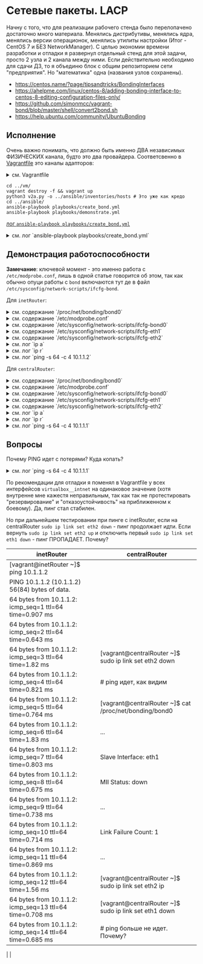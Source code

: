 #  Сетевые пакеты. LACP 

Начну c того, что для реализации рабочего стенда было перелопачено достаточно много материала. Менялись дистрибутивы, менялись ядра, менялись версии операционок, менялись утилиты настройки (Итог - CentOS 7 и БЕЗ NetworkManager). С целью экономии времени разработки и отладки я развернул отдельный стенд для этой задачи, просто 2 узла и 2 канала между ними. Если действительно необходимо для сдачи ДЗ, то я объединю блок с общим репозиторием сети "предприятия". Но "математика" одна (названия узлов сохранены).

* https://centos.name/?page/tipsandtricks/BondingInterfaces
* https://ahelpme.com/linux/centos-8/adding-bonding-interface-to-centos-8-editing-configuration-files-only/
* https://github.com/simonmcc/vagrant-bond/blob/master/shell/convert2bond.sh
* https://help.ubuntu.com/community/UbuntuBonding

## Исполнение

Очень важно понимать, что должно быть именно ДВА независимых ФИЗИЧЕСКИХ канала, будто это два провайдера. Соответсвенно в [Vagrantfile](./033_part2/vm/Vagrantfile) это каналы адапторов: 

<details><summary>см. Vagrantfile</summary>

```text
# -*- mode: ruby -*-
# vim: set ft=ruby :

MACHINES = {
    :inetRouter => {
        :box_name => "centos/7",
        :net => [
            {adapter: 2, virtualbox__intnet: "channel_1",},
            {adapter: 3, virtualbox__intnet: "channel_1",}
        ]
    },
    :centralRouter => {
        :box_name => "centos/7",
        :net => [
            {adapter: 2, virtualbox__intnet: "channel_1",},
            {adapter: 3, virtualbox__intnet: "channel_1",},
        ]
    },
}

Vagrant.configure("2") do |config|

    MACHINES.each do |boxname, boxconfig|
        config.gatling.rsync_on_startup = false
        config.vm.define boxname do |box|
            box.vm.provision "shell", run: "always", inline: <<-SHELL

                #systemctl stop NetworkManager    # <--- No once anymore
                #systemctl disable NetworkManager # <--- No once anymore

                systemctl enable network.service
                systemctl start network.service

            SHELL

            config.vm.provider "virtualbox" do |v|
                v.memory = 256
                v.cpus = 1
            end

            box.vm.box = boxconfig[:box_name]
            box.vm.host_name = boxname.to_s

            boxconfig[:net].each do |ipconf|
                box.vm.network "private_network", ipconf
            end

            box.vm.provision "shell", inline: <<-SHELL
                mkdir -p ~root/.ssh
                cp ~vagrant/.ssh/auth* ~root/.ssh
            SHELL

        end
    end
end

```

</details>

```shell
cd ../vm/
vagrant destroy -f && vagrant up 
python3 v2a.py -o ../ansible/inventories/hosts # Это уже как кредо
cd ../ansible/
ansible-playbook playbooks/create_bond.yml 
ansible-playbook playbooks/demonstrate.yml 
```

[лог `ansible-playbook playbooks/create_bond.yml`](./033_part2/files/playbooks_create_bond.yml.log)

<details><summary>см. лог `ansible-playbook playbooks/create_bond.yml`</summary>

```text

PLAY [Playbook of bond config] *************************************************

TASK [Gathering Facts] *********************************************************
ok: [inetRouter]
ok: [centralRouter]

TASK [../roles/create_bond : /etc/sysconfig/network | "NOZEROCONF=yes" | I don't want 169.254.0.0/16 network at default] ***
changed: [centralRouter]
changed: [inetRouter]

TASK [../roles/create_bond : rm -f modprobe.conf] ******************************
changed: [inetRouter]
changed: [centralRouter]

TASK [../roles/create_bond : Configure modprobe.conf] **************************
changed: [inetRouter] => (item={'DEVICE': 'bond0', 'TYPE': 'Bond', 'IPADDR': '10.1.1.1', 'NETMASK': '255.255.255.0', 'ONBOOT': True, 'USERCTL': False, 'BOOTPROTO': 'none', 'BONDING_OPTS': '"miimon=100 mode=0"'})
skipping: [inetRouter] => (item={'TYPE': 'Ethernet', 'DEVICE': 'eth1', 'BOOTPROTO': 'none', 'ONBOOT': True, 'USERCTL': False, 'MASTER': 'bond0', 'SLAVE': True}) 
skipping: [inetRouter] => (item={'TYPE': 'Ethernet', 'DEVICE': 'eth2', 'BOOTPROTO': 'none', 'ONBOOT': True, 'USERCTL': False, 'MASTER': 'bond0', 'SLAVE': True}) 
changed: [centralRouter] => (item={'DEVICE': 'bond0', 'TYPE': 'Bond', 'IPADDR': '10.1.1.2', 'NETMASK': '255.255.255.0', 'GATEWAY': '10.1.1.1', 'ONBOOT': True, 'USERCTL': False, 'BOOTPROTO': 'none', 'BONDING_OPTS': '"miimon=100 mode=0"'})
skipping: [centralRouter] => (item={'TYPE': 'Ethernet', 'DEVICE': 'eth1', 'BOOTPROTO': 'none', 'ONBOOT': True, 'USERCTL': False, 'MASTER': 'bond0', 'SLAVE': True}) 
skipping: [centralRouter] => (item={'TYPE': 'Ethernet', 'DEVICE': 'eth2', 'BOOTPROTO': 'none', 'ONBOOT': True, 'USERCTL': False, 'MASTER': 'bond0', 'SLAVE': True}) 

TASK [../roles/create_bond : /etc/sysconfig/network-scripts/ifcfg-<bonded> | delete bond] ***
changed: [inetRouter] => (item={'DEVICE': 'bond0', 'TYPE': 'Bond', 'IPADDR': '10.1.1.1', 'NETMASK': '255.255.255.0', 'ONBOOT': True, 'USERCTL': False, 'BOOTPROTO': 'none', 'BONDING_OPTS': '"miimon=100 mode=0"'})
changed: [centralRouter] => (item={'DEVICE': 'bond0', 'TYPE': 'Bond', 'IPADDR': '10.1.1.2', 'NETMASK': '255.255.255.0', 'GATEWAY': '10.1.1.1', 'ONBOOT': True, 'USERCTL': False, 'BOOTPROTO': 'none', 'BONDING_OPTS': '"miimon=100 mode=0"'})
changed: [inetRouter] => (item={'TYPE': 'Ethernet', 'DEVICE': 'eth1', 'BOOTPROTO': 'none', 'ONBOOT': True, 'USERCTL': False, 'MASTER': 'bond0', 'SLAVE': True})
changed: [centralRouter] => (item={'TYPE': 'Ethernet', 'DEVICE': 'eth1', 'BOOTPROTO': 'none', 'ONBOOT': True, 'USERCTL': False, 'MASTER': 'bond0', 'SLAVE': True})
changed: [inetRouter] => (item={'TYPE': 'Ethernet', 'DEVICE': 'eth2', 'BOOTPROTO': 'none', 'ONBOOT': True, 'USERCTL': False, 'MASTER': 'bond0', 'SLAVE': True})
changed: [centralRouter] => (item={'TYPE': 'Ethernet', 'DEVICE': 'eth2', 'BOOTPROTO': 'none', 'ONBOOT': True, 'USERCTL': False, 'MASTER': 'bond0', 'SLAVE': True})

TASK [../roles/create_bond : /etc/sysconfig/network-scripts/ifcfg-<bonded> | create bond] ***
changed: [centralRouter] => (item={'DEVICE': 'bond0', 'TYPE': 'Bond', 'IPADDR': '10.1.1.2', 'NETMASK': '255.255.255.0', 'GATEWAY': '10.1.1.1', 'ONBOOT': True, 'USERCTL': False, 'BOOTPROTO': 'none', 'BONDING_OPTS': '"miimon=100 mode=0"'})
changed: [inetRouter] => (item={'DEVICE': 'bond0', 'TYPE': 'Bond', 'IPADDR': '10.1.1.1', 'NETMASK': '255.255.255.0', 'ONBOOT': True, 'USERCTL': False, 'BOOTPROTO': 'none', 'BONDING_OPTS': '"miimon=100 mode=0"'})
changed: [inetRouter] => (item={'TYPE': 'Ethernet', 'DEVICE': 'eth1', 'BOOTPROTO': 'none', 'ONBOOT': True, 'USERCTL': False, 'MASTER': 'bond0', 'SLAVE': True})
changed: [centralRouter] => (item={'TYPE': 'Ethernet', 'DEVICE': 'eth1', 'BOOTPROTO': 'none', 'ONBOOT': True, 'USERCTL': False, 'MASTER': 'bond0', 'SLAVE': True})
changed: [inetRouter] => (item={'TYPE': 'Ethernet', 'DEVICE': 'eth2', 'BOOTPROTO': 'none', 'ONBOOT': True, 'USERCTL': False, 'MASTER': 'bond0', 'SLAVE': True})
changed: [centralRouter] => (item={'TYPE': 'Ethernet', 'DEVICE': 'eth2', 'BOOTPROTO': 'none', 'ONBOOT': True, 'USERCTL': False, 'MASTER': 'bond0', 'SLAVE': True})

RUNNING HANDLER [../roles/create_bond : systemctl-restart-network] *************
changed: [inetRouter]
changed: [centralRouter]

PLAY RECAP *********************************************************************
centralRouter              : ok=7    changed=6    unreachable=0    failed=0    skipped=0    rescued=0    ignored=0   
inetRouter                 : ok=7    changed=6    unreachable=0    failed=0    skipped=0    rescued=0    ignored=0   


```

</details>

## Демонстрация работоспособности

__Замечание__: ключевой момент - это именно работа с `/etc/modprobe.conf`, лишь в одной статье говорится об этом, так как обычно опуци работы с `bond` включаются тут де в файл  `/etc/sysconfig/network-scripts/ifcfg-bond`. 

Для `inetRouter`:


<details><summary>см. содержание `/proc/net/bonding/bond0`</summary>

```text
Ethernet Channel Bonding Driver: v3.7.1 (April 27, 2011)

Bonding Mode: load balancing (round-robin)
MII Status: up
MII Polling Interval (ms): 100
Up Delay (ms): 0
Down Delay (ms): 0

Slave Interface: eth1
MII Status: up
Speed: 1000 Mbps
Duplex: full
Link Failure Count: 0
Permanent HW addr: 08:00:27:36:43:cb
Slave queue ID: 0

Slave Interface: eth2
MII Status: up
Speed: 1000 Mbps
Duplex: full
Link Failure Count: 0
Permanent HW addr: 08:00:27:38:20:5f
Slave queue ID: 0
```

</details>

<details><summary>см. содержание `/etc/modprobe.conf`</summary>

```text
alias bond0 bonding
options bond0 mode=0 miimon=100 fail_over_mac=1 
```

</details>

<details><summary>см. содержание `/etc/sysconfig/network-scripts/ifcfg-bond0`</summary>

```text
DEVICE=bond0
TYPE=Bond
BONDING_MASTER=True
IPADDR=10.1.1.1
NETMASK=255.255.255.0
ONBOOT=True
USERCTL=False
BOOTPROTO=static
BONDING_OPTS="mode=0 miimon=100 fail_over_mac=1"
```

</details>

<details><summary>см. содержание `/etc/sysconfig/network-scripts/ifcfg-eth1`</summary>

```text
DEVICE=eth1
TYPE=Ethernet
SLAVE=True
MASTER=bond0
BOOTPROTO=static
ONBOOT=True
USERCTL=False
```

</details>

<details><summary>см. содержание `/etc/sysconfig/network-scripts/ifcfg-eth2`</summary>

```text
DEVICE=eth2
TYPE=Ethernet
SLAVE=True
MASTER=bond0
BOOTPROTO=static
ONBOOT=True
USERCTL=False
```

</details>

<details><summary>см. лог `ip a`</summary>

```text
1: lo: <LOOPBACK,UP,LOWER_UP> mtu 65536 qdisc noqueue state UNKNOWN group default qlen 1000
    link/loopback 00:00:00:00:00:00 brd 00:00:00:00:00:00
    inet 127.0.0.1/8 scope host lo
       valid_lft forever preferred_lft forever
    inet6 ::1/128 scope host 
       valid_lft forever preferred_lft forever
2: eth0: <BROADCAST,MULTICAST,UP,LOWER_UP> mtu 1500 qdisc pfifo_fast state UP group default qlen 1000
    link/ether 52:54:00:4d:77:d3 brd ff:ff:ff:ff:ff:ff
    inet 10.0.2.15/24 brd 10.0.2.255 scope global noprefixroute dynamic eth0
       valid_lft 86392sec preferred_lft 86392sec
    inet6 fe80::5054:ff:fe4d:77d3/64 scope link 
       valid_lft forever preferred_lft forever
3: eth1: <BROADCAST,MULTICAST,SLAVE,UP,LOWER_UP> mtu 1500 qdisc pfifo_fast master bond0 state UP group default qlen 1000
    link/ether 08:00:27:36:43:cb brd ff:ff:ff:ff:ff:ff
4: eth2: <BROADCAST,MULTICAST,SLAVE,UP,LOWER_UP> mtu 1500 qdisc pfifo_fast master bond0 state UP group default qlen 1000
    link/ether 08:00:27:36:43:cb brd ff:ff:ff:ff:ff:ff
12: bond0: <BROADCAST,MULTICAST,MASTER,UP,LOWER_UP> mtu 1500 qdisc noqueue state UP group default qlen 1000
    link/ether 08:00:27:36:43:cb brd ff:ff:ff:ff:ff:ff
    inet 10.1.1.1/24 brd 10.1.1.255 scope global noprefixroute bond0
       valid_lft forever preferred_lft forever
    inet6 fe80::a00:27ff:fe36:43cb/64 scope link 
       valid_lft forever preferred_lft forever
```

</details>

<details><summary>см. лог `ip r`</summary>

```text
default via 10.0.2.2 dev eth0 proto dhcp metric 102 
10.0.2.0/24 dev eth0 proto kernel scope link src 10.0.2.15 metric 102 
10.1.1.0/24 dev bond0 proto kernel scope link src 10.1.1.1 metric 300 
```

</details>

<details><summary>см. лог `ping -s 64 -c 4 10.1.1.2`</summary>

```text
PING 10.1.1.2 (10.1.1.2) 64(92) bytes of data.
72 bytes from 10.1.1.2: icmp_seq=1 ttl=64 time=0.353 ms
72 bytes from 10.1.1.2: icmp_seq=2 ttl=64 time=0.859 ms
72 bytes from 10.1.1.2: icmp_seq=3 ttl=64 time=0.842 ms
72 bytes from 10.1.1.2: icmp_seq=4 ttl=64 time=0.885 ms

--- 10.1.1.2 ping statistics ---
4 packets transmitted, 4 received, 0% packet loss, time 3003ms
rtt min/avg/max/mdev = 0.353/0.734/0.885/0.223 ms
```

</details>

Для `centralRouter`:


<details><summary>см. содержание `/proc/net/bonding/bond0`</summary>

```text
Ethernet Channel Bonding Driver: v3.7.1 (April 27, 2011)

Bonding Mode: load balancing (round-robin)
MII Status: up
MII Polling Interval (ms): 100
Up Delay (ms): 0
Down Delay (ms): 0

Slave Interface: eth1
MII Status: up
Speed: 1000 Mbps
Duplex: full
Link Failure Count: 0
Permanent HW addr: 08:00:27:1a:c0:4e
Slave queue ID: 0

Slave Interface: eth2
MII Status: up
Speed: 1000 Mbps
Duplex: full
Link Failure Count: 0
Permanent HW addr: 08:00:27:a7:f2:e1
Slave queue ID: 0
```

</details>

<details><summary>см. содержание `/etc/modprobe.conf`</summary>

```text
alias bond0 bonding
options bond0 mode=0 miimon=100 fail_over_mac=1 
```

</details>

<details><summary>см. содержание `/etc/sysconfig/network-scripts/ifcfg-bond0`</summary>

```text
DEVICE=bond0
TYPE=Bond
BONDING_MASTER=True
IPADDR=10.1.1.2
NETMASK=255.255.255.0
GATEWAY=10.1.1.1
ONBOOT=True
USERCTL=False
BOOTPROTO=static
BONDING_OPTS="mode=0 miimon=100 fail_over_mac=1"
```

</details>

<details><summary>см. содержание `/etc/sysconfig/network-scripts/ifcfg-eth1`</summary>

```text
DEVICE=eth1
TYPE=Ethernet
SLAVE=True
MASTER=bond0
BOOTPROTO=static
ONBOOT=True
USERCTL=False
```

</details>

<details><summary>см. содержание `/etc/sysconfig/network-scripts/ifcfg-eth2`</summary>

```text
DEVICE=eth2
TYPE=Ethernet
SLAVE=True
MASTER=bond0
BOOTPROTO=static
ONBOOT=True
USERCTL=False
```

</details>

<details><summary>см. лог `ip a`</summary>

```text
1: lo: <LOOPBACK,UP,LOWER_UP> mtu 65536 qdisc noqueue state UNKNOWN group default qlen 1000
    link/loopback 00:00:00:00:00:00 brd 00:00:00:00:00:00
    inet 127.0.0.1/8 scope host lo
       valid_lft forever preferred_lft forever
    inet6 ::1/128 scope host 
       valid_lft forever preferred_lft forever
2: eth0: <BROADCAST,MULTICAST,UP,LOWER_UP> mtu 1500 qdisc pfifo_fast state UP group default qlen 1000
    link/ether 52:54:00:4d:77:d3 brd ff:ff:ff:ff:ff:ff
    inet 10.0.2.15/24 brd 10.0.2.255 scope global noprefixroute dynamic eth0
       valid_lft 86392sec preferred_lft 86392sec
    inet6 fe80::5054:ff:fe4d:77d3/64 scope link 
       valid_lft forever preferred_lft forever
3: eth1: <BROADCAST,MULTICAST,SLAVE,UP,LOWER_UP> mtu 1500 qdisc pfifo_fast master bond0 state UP group default qlen 1000
    link/ether 08:00:27:1a:c0:4e brd ff:ff:ff:ff:ff:ff
4: eth2: <BROADCAST,MULTICAST,SLAVE,UP,LOWER_UP> mtu 1500 qdisc pfifo_fast master bond0 state UP group default qlen 1000
    link/ether 08:00:27:1a:c0:4e brd ff:ff:ff:ff:ff:ff
12: bond0: <BROADCAST,MULTICAST,MASTER,UP,LOWER_UP> mtu 1500 qdisc noqueue state UP group default qlen 1000
    link/ether 08:00:27:1a:c0:4e brd ff:ff:ff:ff:ff:ff
    inet 10.1.1.2/24 brd 10.1.1.255 scope global noprefixroute bond0
       valid_lft forever preferred_lft forever
    inet6 fe80::a00:27ff:fe1a:c04e/64 scope link 
       valid_lft forever preferred_lft forever
```

</details>

<details><summary>см. лог `ip r`</summary>

```text
default via 10.0.2.2 dev eth0 proto dhcp metric 102 
default via 10.1.1.1 dev bond0 proto static metric 300 
10.0.2.0/24 dev eth0 proto kernel scope link src 10.0.2.15 metric 102 
10.1.1.0/24 dev bond0 proto kernel scope link src 10.1.1.2 metric 300 
```

</details>

<details><summary>см. лог `ping -s 64 -c 4 10.1.1.1`</summary>

```text
PING 10.1.1.1 (10.1.1.1) 64(92) bytes of data.
72 bytes from 10.1.1.1: icmp_seq=1 ttl=64 time=0.787 ms
72 bytes from 10.1.1.1: icmp_seq=2 ttl=64 time=0.849 ms
72 bytes from 10.1.1.1: icmp_seq=3 ttl=64 time=0.629 ms
72 bytes from 10.1.1.1: icmp_seq=4 ttl=64 time=0.592 ms

--- 10.1.1.1 ping statistics ---
4 packets transmitted, 4 received, 0% packet loss, time 3003ms
rtt min/avg/max/mdev = 0.592/0.714/0.849/0.108 ms
```

</details>

## Вопросы

Почему PING идет с потерями? Куда копать?


<details><summary>см. лог `ping -s 64 -c 4 10.1.1.1`</summary>

```text
PING 10.1.1.1 (10.1.1.1) 64(92) bytes of data.
72 bytes from 10.1.1.1: icmp_seq=1 ttl=64 time=0.787 ms
72 bytes from 10.1.1.1: icmp_seq=2 ttl=64 time=0.849 ms
72 bytes from 10.1.1.1: icmp_seq=3 ttl=64 time=0.629 ms
72 bytes from 10.1.1.1: icmp_seq=4 ttl=64 time=0.592 ms

--- 10.1.1.1 ping statistics ---
4 packets transmitted, 4 received, 0% packet loss, time 3003ms
rtt min/avg/max/mdev = 0.592/0.714/0.849/0.108 ms
```

</details>

По рекомендации для отладки я поменял в Vagrantfile у всех интерфейсов `virtualbox__intnet` на одинаковое значение (хотя внутренне мне кажестя неправильным, так как так не протестировать "резервирование" и "отказоустойчивость" на приближенном к боевому). Да, пинг стал стабилен.

Но при дальнейшем тестировании при пинге с inetRouter, если на centralRouter `sudo ip link set eth2 down` - пинг продолжает идти.
Если вернуть `sudo ip link set eth2 up` и отключить первый `sudo ip link set eth1 down` - пинг ПРОПАДАЕТ.
Почему?

inetRouter | centralRouter
 --- | --- 
[vagrant@inetRouter ~]$  ping  10.1.1.2 | 
PING 10.1.1.2 (10.1.1.2) 56(84) bytes of data. | 
64 bytes from 10.1.1.2: icmp_seq=1 ttl=64 time=0.907 ms | 
64 bytes from 10.1.1.2: icmp_seq=2 ttl=64 time=0.643 ms | 
64 bytes from 10.1.1.2: icmp_seq=3 ttl=64 time=1.82 ms | [vagrant@centralRouter ~]$  sudo ip link set eth2 down
64 bytes from 10.1.1.2: icmp_seq=4 ttl=64 time=0.821 ms | # ping идет, как видим
64 bytes from 10.1.1.2: icmp_seq=5 ttl=64 time=0.764 ms | [vagrant@centralRouter ~]$  cat /proc/net/bonding/bond0
64 bytes from 10.1.1.2: icmp_seq=6 ttl=64 time=1.83 ms | ...
64 bytes from 10.1.1.2: icmp_seq=7 ttl=64 time=0.803 ms | Slave Interface: eth1
64 bytes from 10.1.1.2: icmp_seq=8 ttl=64 time=0.675 ms | MII Status: down
64 bytes from 10.1.1.2: icmp_seq=9 ttl=64 time=0.738 ms | ...
64 bytes from 10.1.1.2: icmp_seq=10 ttl=64 time=0.714 ms | Link Failure Count: 1
64 bytes from 10.1.1.2: icmp_seq=11 ttl=64 time=0.869 ms | ...
64 bytes from 10.1.1.2: icmp_seq=12 ttl=64 time=1.56 ms | [vagrant@centralRouter ~]$ sudo ip link set eth2 ip
64 bytes from 10.1.1.2: icmp_seq=13 ttl=64 time=0.708 ms | [vagrant@centralRouter ~]$ sudo ip link set eth1 down
64 bytes from 10.1.1.2: icmp_seq=14 ttl=64 time=0.685 ms | # ping больше не идет. Почему?
 | 
 | 
